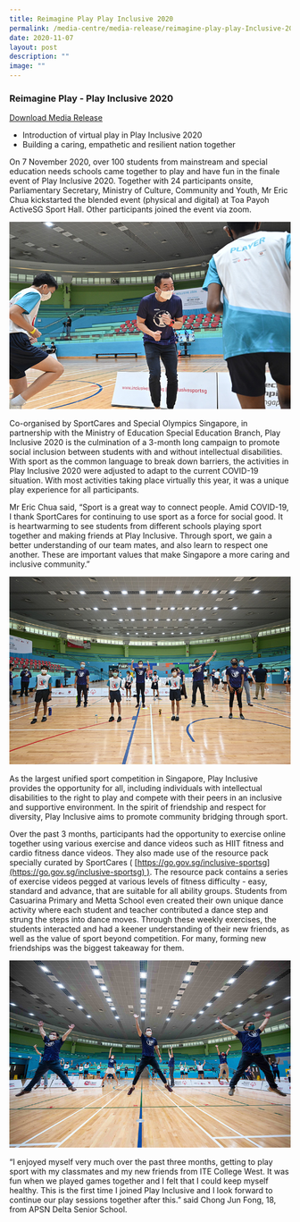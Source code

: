 ```yaml
---
title: Reimagine Play Play Inclusive 2020
permalink: /media-centre/media-release/reimagine-play-play-Inclusive-2020/
date: 2020-11-07
layout: post
description: ""
image: ""
---
```

### **Reimagine Play - Play Inclusive 2020**

[Download Media Release](/files/Media%20Centre/Media%20Release/2020/November/Play%20inclusive%202020%20copy.pdf)

*   Introduction of virtual play in Play Inclusive 2020
*   Building a caring, empathetic and resilient nation together

On 7 November 2020, over 100 students from mainstream and special education needs schools came together to play and have fun in the finale event of Play Inclusive 2020. Together with 24 participants onsite, Parliamentary Secretary, Ministry of Culture, Community and Youth, Mr Eric Chua kickstarted the blended event (physical and digital) at Toa Payoh ActiveSG Sport Hall. Other participants joined the event via zoom.

![](/images/Media%20Centre/Media%20Release/2020/November/eric_chua.jpeg)

Co-organised by SportCares and Special Olympics Singapore, in partnership with the Ministry of Education Special Education Branch, Play Inclusive 2020 is the culmination of a 3-month long campaign to promote social inclusion between students with and without intellectual disabilities. With sport as the common language to break down barriers, the activities in Play Inclusive 2020 were adjusted to adapt to the current COVID-19 situation. With most activities taking place virtually this year, it was a unique play experience for all participants.

Mr Eric Chua said, “Sport is a great way to connect people. Amid COVID-19, I thank SportCares for continuing to use sport as a force for social good. It is heartwarming to see students from different schools playing sport together and making friends at Play Inclusive. Through sport, we gain a better understanding of our team mates, and also learn to respect one another. These are important values that make Singapore a more caring and inclusive community.”

![](/images/Media%20Centre/Media%20Release/2020/November/Group-Photo.jpeg)

As the largest unified sport competition in Singapore, Play Inclusive provides the opportunity for all, including individuals with intellectual disabilities to the right to play and compete with their peers in an inclusive and supportive environment. In the spirit of friendship and respect for diversity, Play Inclusive aims to promote community bridging through sport.

Over the past 3 months, participants had the opportunity to exercise online together using various exercise and dance videos such as HIIT fitness and cardio fitness dance videos. They also made use of the resource pack specially curated by SportCares ( [https://go.gov.sg/inclusive-sportsg](https://go.gov.sg/inclusive-sportsg) ). The resource pack contains a series of exercise videos pegged at various levels of fitness difficulty - easy, standard and advance, that are suitable for all ability groups. Students from Casuarina Primary and Metta School even created their own unique dance activity where each student and teacher contributed a dance step and strung the steps into dance moves. Through these weekly exercises, the students interacted and had a keener understanding of their new friends, as well as the value of sport beyond competition. For many, forming new friendships was the biggest takeaway for them.

![](/images/Media%20Centre/Media%20Release/2020/November/Virtual-High-Five.jpeg)

“I enjoyed myself very much over the past three months, getting to play sport with my classmates and my new friends from ITE College West. It was fun when we played games together and I felt that I could keep myself healthy. This is the first time I joined Play Inclusive and I look forward to continue our play sessions together after this.” said Chong Jun Fong, 18, from APSN Delta Senior School.